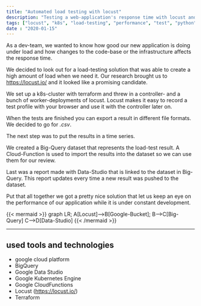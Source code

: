 ```yaml
---
title: "Automated load testing with locust"
description: "Testing a web-application's response time with locust and pushing the results to bigquery"
tags: ["locust", "k8s", "load-testing", "performance", "test", "python", "gcp", "google-cloud", "bigquery", "ci/cd"]
date : "2020-01-15"
---
```


As a dev-team, we wanted to know how good our new application is doing under load and how changes to the code-base
or the infrastructure affects the response time.

We decided to look out for a load-testing solution that was able to create a high amount of load when we need it.
Our research brought us to https://locust.io/ and it looked like a promising candidate.

We set up a k8s-cluster with terraform and threw in a controller- and a bunch of worker-deployments of locust.
Locust makes it easy to record a test profile with your browser and use it with the controller later on.

When the tests are finished you can export a result in different file formats. We decided to go for *.csv*.

The next step was to put the results in a time series.

We created a Big-Query dataset that represents the load-test result.
A Cloud-Function is used to import the results into the dataset so we can use them for our review.

Last was a report made with Data-Studio that is linked to the dataset in Big-Query.
This report updates every time a new result was pushed to the dataset.

Put that all together we got a pretty nice solution that let us keep an eye on the performance of our application
while it is under constant development.

{{< mermaid >}}
graph LR;
A[Locust]-->B[Google-Bucket];
B-->C[Big-Query]
C-->D[Data-Studio]
{{< /mermaid >}}

---

## used tools and technologies

- google cloud platform
- BigQuery
- Google Data Studio
- Google Kubernetes Engine
- Google CloudFunctions
- Locust (https://locust.io/)
- Terraform
